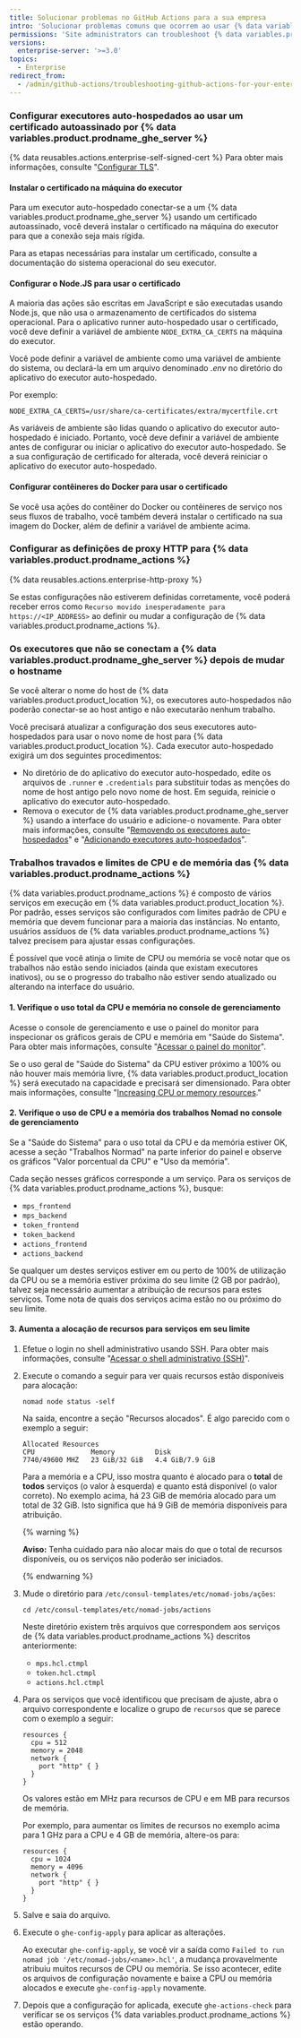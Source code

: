 ```yaml
---
title: Solucionar problemas no GitHub Actions para a sua empresa
intro: 'Solucionar problemas comuns que ocorrem ao usar {% data variables.product.prodname_actions %} em {% data variables.product.prodname_ghe_server %}.'
permissions: 'Site administrators can troubleshoot {% data variables.product.prodname_actions %} issues and modify {% data variables.product.prodname_ghe_server %} configurations.'
versions:
  enterprise-server: '>=3.0'
topics:
  - Enterprise
redirect_from:
  - /admin/github-actions/troubleshooting-github-actions-for-your-enterprise
---
```


### Configurar executores auto-hospedados ao usar um certificado autoassinado por {% data variables.product.prodname_ghe_server %}

{% data reusables.actions.enterprise-self-signed-cert %} Para obter mais informações, consulte "[Configurar TLS](/admin/configuration/configuring-tls)".

#### Instalar o certificado na máquina do executor

Para um executor auto-hospedado conectar-se a um {% data variables.product.prodname_ghe_server %} usando um certificado autoassinado, você deverá instalar o certificado na máquina do executor para que a conexão seja mais rígida.

Para as etapas necessárias para instalar um certificado, consulte a documentação do sistema operacional do seu executor.

#### Configurar o Node.JS para usar o certificado

A maioria das ações são escritas em JavaScript e são executadas usando Node.js, que não usa o armazenamento de certificados do sistema operacional. Para o aplicativo runner auto-hospedado usar o certificado, você deve definir a variável de ambiente `NODE_EXTRA_CA_CERTS` na máquina do executor.

Você pode definir a variável de ambiente como uma variável de ambiente do sistema, ou declará-la em um arquivo denominado _.env_ no diretório do aplicativo do executor auto-hospedado.

Por exemplo:

```shell
NODE_EXTRA_CA_CERTS=/usr/share/ca-certificates/extra/mycertfile.crt
```

As variáveis de ambiente são lidas quando o aplicativo do executor auto-hospedado é iniciado. Portanto, você deve definir a variável de ambiente antes de configurar ou iniciar o aplicativo do executor auto-hospedado. Se a sua configuração de certificado for alterada, você deverá reiniciar o aplicativo do executor auto-hospedado.

#### Configurar contêineres do Docker para usar o certificado

Se você usa ações do contêiner do Docker ou contêineres de serviço nos seus fluxos de trabalho, você também deverá instalar o certificado na sua imagem do Docker, além de definir a variável de ambiente acima.

### Configurar as definições de proxy HTTP para {% data variables.product.prodname_actions %}

{% data reusables.actions.enterprise-http-proxy %}

Se estas configurações não estiverem definidas corretamente, você poderá receber erros como `Recurso movido inesperadamente para https://<IP_ADDRESS>` ao definir ou mudar a configuração de {% data variables.product.prodname_actions %}.

### Os executores que não se conectam a {% data variables.product.prodname_ghe_server %} depois de mudar o hostname

Se você alterar o nome do host de {% data variables.product.product_location %}, os executores auto-hospedados não poderão conectar-se ao host antigo e não executarão nenhum trabalho.

Você precisará atualizar a configuração dos seus executores auto-hospedados para usar o novo nome de host para {% data variables.product.product_location %}. Cada executor auto-hospedado exigirá um dos seguintes procedimentos:

* No diretório de do aplicativo do executor auto-hospedado, edite os arquivos de `.runner` e `.credentials` para substituir todas as menções do nome de host antigo pelo novo nome de host. Em seguida, reinicie o aplicativo do executor auto-hospedado.
* Remova o executor de {% data variables.product.prodname_ghe_server %} usando a interface do usuário e adicione-o novamente. Para obter mais informações, consulte "[Removendo os executores auto-hospedados](/actions/hosting-your-own-runners/removing-self-hosted-runners)" e "[Adicionando executores auto-hospedados](/actions/hosting-your-own-runners/adding-self-hosted-runners)".

### Trabalhos travados e limites de CPU e de memória das {% data variables.product.prodname_actions %}

{% data variables.product.prodname_actions %} é composto de vários serviços em execução em {% data variables.product.product_location %}. Por padrão, esses serviços são configurados com limites padrão de CPU e memória que devem funcionar para a maioria das instâncias. No entanto, usuários assíduos de {% data variables.product.prodname_actions %} talvez precisem para ajustar essas configurações.

É possível que você atinja o limite de CPU ou memória se você notar que os trabalhos não estão sendo iniciados (ainda que existam executores inativos), ou se o progresso do trabalho não estiver sendo atualizado ou alterando na interface do usuário.

#### 1. Verifique o uso total da CPU e memória no console de gerenciamento

Acesse o console de gerenciamento e use o painel do monitor para inspecionar os gráficos gerais de CPU e memória em "Saúde do Sistema". Para obter mais informações, consulte "[Acessar o painel do monitor](/admin/enterprise-management/accessing-the-monitor-dashboard)".

Se o uso geral de "Saúde do Sistema" da CPU estiver próximo a 100% ou não houver mais memória livre, {% data variables.product.product_location %} será executado na capacidade e precisará ser dimensionado. Para obter mais informações, consulte "[Increasing CPU or memory resources](/admin/enterprise-management/increasing-cpu-or-memory-resources)."

#### 2. Verifique o uso de CPU e a memória dos trabalhos Nomad no console de gerenciamento

Se a "Saúde do Sistema" para o uso total da CPU e da memória estiver OK, acesse a seção "Trabalhos Normad" na parte inferior do painel e observe os gráficos "Valor porcentual da CPU" e "Uso da memória".

Cada seção nesses gráficos corresponde a um serviço. Para os serviços de {% data variables.product.prodname_actions %}, busque:

* `mps_frontend`
* `mps_backend`
* `token_frontend`
* `token_backend`
* `actions_frontend`
* `actions_backend`

Se qualquer um destes serviços estiver em ou perto de 100% de utilização da CPU ou se a memória estiver próxima do seu limite (2 GB por padrão), talvez seja necessário aumentar a atribuição de recursos para estes serviços. Tome nota de quais dos serviços acima estão no ou próximo do seu limite.

#### 3. Aumenta a alocação de recursos para serviços em seu limite

1. Efetue o login no shell administrativo usando SSH. Para obter mais informações, consulte "[Acessar o shell administrativo (SSH)](/admin/configuration/accessing-the-administrative-shell-ssh)".
1. Execute o comando a seguir para ver quais recursos estão disponíveis para alocação:

   ```shell
   nomad node status -self
   ```

   Na saída, encontre a seção "Recursos alocados". É algo parecido com o exemplo a seguir:

   ```
   Allocated Resources
   CPU              Memory          Disk
   7740/49600 MHZ   23 GiB/32 GiB   4.4 GiB/7.9 GiB
   ```

   Para a memória e a CPU, isso mostra quanto é alocado para o **total** de **todos** serviços (o valor à esquerda) e quanto está disponível (o valor correto). No exemplo acima, há 23 GiB de memória alocado para um total de 32 GiB. Isto significa que há 9 GiB de memória disponíveis para atribuição.

   {% warning %}

   **Aviso:** Tenha cuidado para não alocar mais do que o total de recursos disponíveis, ou os serviços não poderão ser iniciados.

   {% endwarning %}
1. Mude o diretório para `/etc/consul-templates/etc/nomad-jobs/ações`:

   ```shell
   cd /etc/consul-templates/etc/nomad-jobs/actions
   ```

   Neste diretório existem três arquivos que correspondem aos serviços de {% data variables.product.prodname_actions %} descritos anteriormente:

   * `mps.hcl.ctmpl`
   * `token.hcl.ctmpl`
   * `actions.hcl.ctmpl`
1. Para os serviços que você identificou que precisam de ajuste, abra o arquivo correspondente e localize o grupo de `recursos` que se parece com o exemplo a seguir:

   ```
   resources {
     cpu = 512
     memory = 2048
     network {
       port "http" { }
     }
   }
   ```

   Os valores estão em MHz para recursos de CPU e em MB para recursos de memória.

   Por exemplo, para aumentar os limites de recursos no exemplo acima para 1 GHz para a CPU e 4 GB de memória, altere-os para:

   ```
   resources {
     cpu = 1024
     memory = 4096
     network {
       port "http" { }
     }
   }
   ```
1. Salve e saia do arquivo.
1. Execute o `ghe-config-apply` para aplicar as alterações.

    Ao executar `ghe-config-apply`, se você vir a saída como `Failed to run nomad job '/etc/nomad-jobs/<name>.hcl'`, a mudança provavelmente atribuiu muitos recursos de CPU ou memória. Se isso acontecer, edite os arquivos de configuração novamente e baixe a CPU ou memória alocados e execute `ghe-config-apply` novamente.
1. Depois que a configuração for aplicada, execute `ghe-actions-check` para verificar se os serviços {% data variables.product.prodname_actions %} estão operando.
